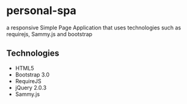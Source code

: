 personal-spa
============

a responsive Simple Page Application that uses technologies such as requirejs, Sammy.js and bootstrap


Technologies
------------

- HTML5
- Bootstrap 3.0
- RequireJS
- jQuery 2.0.3
- Sammy.js